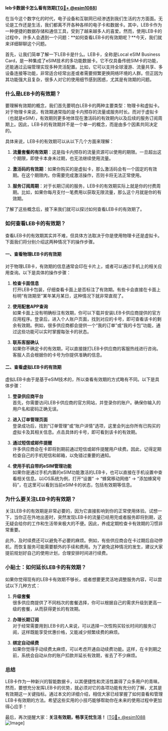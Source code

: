 **leb卡数据卡怎么看有效期[[TG💪+ @esim1088](https://t.me/s/esim1088)]**

在当今这个数字化的时代，电子设备和互联网已经渗透到我们生活的方方面面。无论是工作还是生活，我们都离不开各种各样的电子卡和数据卡。其中，LEB卡作为一种便捷的数据存储和通信工具，受到了越来越多人的喜爱。然而，使用LEB卡的过程中，许多人会遇到一个问题：**如何查看LEB卡的有效期呢？**今天，我们就来详细聊聊这个问题。

首先，让我们简单了解一下LEB卡是什么。LEB卡，全称是Local eSIM Business Card，是一种集成了eSIM技术的多功能数据卡。它不仅具备传统SIM卡的功能，还能通过云端管理实现多种灵活配置。比如，它可以支持全球漫游、流量共享、多设备连接等功能，非常适合经常出差或者需要频繁更换网络环境的人群。但正因为其功能强大且复杂，很多人对它的使用细节感到困惑，尤其是有效期的问题。

### **什么是LEB卡的有效期？**

要理解有效期的概念，我们首先要明白LEB卡的两种主要类型：物理卡和虚拟卡。对于物理卡来说，有效期通常指的是卡内预存的流量或服务时长。而对于虚拟卡（也就是eSIM），有效期则更多地体现在激活码的有效期内以及后续的服务订阅周期上。因此，LEB卡的有效期并不是一个单一的概念，而是由多个因素共同决定的。

具体来说，LEB卡的有效期可以从以下几个方面来理解：

1. **流量套餐的有效期**：这是指卡内预存的流量资源可以使用的期限。一旦超出这个期限，即使卡本身未过期，也无法继续使用流量。
   
2. **激活码的有效期**：如果你购买的是虚拟卡，那么激活码会有一个固定的有效期。在这个期限内，你需要完成激活操作，否则卡将无法正常使用。
   
3. **服务订阅周期**：对于长期订阅的服务，LEB卡的有效期实际上就是你的付费周期。比如，如果你每月支付一笔费用以获取无限流量，那么这个月就是你的有效期。

了解了这些概念后，接下来我们就可以探讨如何查看LEB卡的有效期了。

### **如何查看LEB卡的有效期？**

查看LEB卡的有效期其实并不难，但具体方法取决于你是使用物理卡还是虚拟卡。下面我们将分别介绍这两种情况下的操作步骤。

#### **一、查看物理LEB卡的有效期**

对于物理LEB卡，有效期的信息通常会印在卡片上，或者可以通过手机上的相关应用查询。以下是具体的操作步骤：

1. **检查卡面信息**  
   打开LEB卡包装，仔细查看卡面上是否标注了有效期。有些卡会直接在卡面上标明“有效期至”某年某月某日，这种情况下就非常直观了。

2. **使用配套APP查询**  
   如果卡面上没有明确标注有效期，你可以下载并安装LEB卡供应商提供的官方应用程序。登录后，进入个人账户页面，找到对应的卡号，即可查看该卡的剩余有效期。例如，很多供应商都会提供一个“我的订单”或“我的卡包”功能，通过这些功能可以实时掌握每张卡的状态。

3. **联系客服确认**  
   如果你不确定卡的有效期，可以直接拨打LEB卡供应商的客服热线进行咨询。客服人员会根据你的卡号为你提供准确的信息。

#### **二、查看虚拟LEB卡的有效期**

虚拟LEB卡由于是基于eSIM技术的，所以查看有效期的方式略有不同。以下是具体步骤：

1. **登录供应商平台**  
   首先，你需要访问LEB卡供应商的官方网站，并登录你的账户。确保你输入的用户名和密码正确无误。

2. **进入订单管理页面**  
   登录成功后，找到“订单管理”或“账户详情”选项，这里会列出你所有已购买的虚拟卡及其相关信息。点击具体的卡号，即可看到该卡的有效期。

3. **通过短信或邮件提醒**  
   许多供应商会在卡即将到期前通过短信或邮件提醒用户续费。因此，记得定期检查自己的手机短信和邮箱，以免错过重要的通知。

4. **使用手机自带的eSIM管理功能**  
   如果你是通过手机内置的eSIM功能激活的LEB卡，也可以直接在手机设置中查看相关信息。以iOS系统为例，打开“设置” -> “蜂窝移动网络” -> “添加蜂窝号码”，在这里可以看到当前eSIM卡的状态，包括有效期等信息。

### **为什么要关注LEB卡的有效期？**

关注LEB卡的有效期是非常必要的，因为它直接影响到你的正常使用体验。试想一下，当你正在外地出差时，突然发现LEB卡的流量已经用完或者服务即将到期，这无疑会给你的工作和生活带来极大的不便。因此，养成定期检查卡有效期的习惯非常重要。

此外，及时续费还可以避免不必要的麻烦。例如，有些供应商会在卡过期后自动停机，而恢复服务可能需要额外的手续和费用。为了避免这种情况的发生，建议大家提前规划好自己的使用计划，合理安排时间进行续费。

### **小贴士：如何延长LEB卡的有效期？**

如果你觉得现有的LEB卡有效期不够长，或者想要更灵活地调整服务内容，可以尝试以下几种方式：

1. **升级套餐**  
   很多供应商提供了不同档次的套餐选择，你可以根据自己的需求升级到更高一级的套餐，从而获得更长的有效期。

2. **办理长期订阅**  
   对于经常需要用到LEB卡的人来说，可以选择一次性购买较长时间的服务订阅，这样既能享受优惠价格，又能减少频繁续费的麻烦。

3. **绑定自动续费**  
   如果你觉得手动续费太麻烦，可以考虑开通自动续费功能。这样，在卡到期之前，系统会自动从你的账户扣款并延长有效期，省去了不少麻烦。

### **总结**

LEB卡作为一种新兴的智能数据卡，以其便捷性和灵活性赢得了众多用户的青睐。然而，要想充分发挥LEB卡的优势，就必须对它的各项功能有充分的了解，尤其是有效期这一关键指标。通过本文的详细介绍，相信大家已经掌握了如何查看和管理LEB卡有效期的方法。希望这些实用的小技巧能够帮助你在未来的使用过程中更加得心应手！

最后，再次提醒大家：**关注有效期，畅享无忧生活！** [[TG💪+ @esim1088](https://t.me/s/esim1088) ![Image](https://i.postimg.cc/4NQfJmqS/Snipaste-2025-05-13-00-14-12.png)]